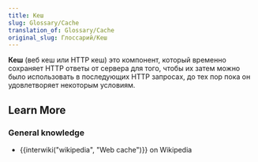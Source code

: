 ```yaml
---
title: Кеш
slug: Glossary/Cache
translation_of: Glossary/Cache
original_slug: Глоссарий/Кеш
---
```

**Кеш** (веб кеш или HTTP кеш) это компонент, который временно сохраняет HTTP ответы от сервера для того, чтобы их затем можно было использовать в последующих HTTP запросах, до тех пор пока он удовлетворяет некоторым условиям.

## Learn More

### General knowledge

- {{interwiki("wikipedia", "Web cache")}} on Wikipedia
